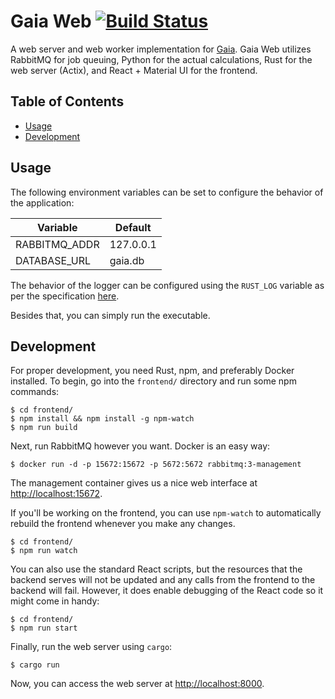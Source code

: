 Gaia Web [![Build Status](https://travis-ci.com/Zedjones/GaiaWeb.svg?branch=master)](https://travis-ci.com/Zedjones/GaiaWeb)
==========
A web server and web worker implementation for [Gaia](https://github.com/lauramv1832/Gaia). Gaia Web utilizes RabbitMQ for job queuing, Python for the actual calculations, Rust for the web server (Actix), and React + Material UI for the frontend.

## Table of Contents
<!-- vim-markdown-toc GFM --> 
* [Usage](#usage)
* [Development](#development)

## Usage
The following environment variables can be set to configure the behavior of the application:

| Variable      | Default   |
|---------------|-----------|
| RABBITMQ_ADDR | 127.0.0.1 |
| DATABASE_URL  | gaia.db   |

The behavior of the logger can be configured using the `RUST_LOG`
variable as per the specification [here](https://docs.rs/env_logger/0.7.1/env_logger/).

Besides that, you can simply run the executable.

## Development
For proper development, you need Rust, npm, and preferably Docker installed.
To begin, go into the `frontend/` directory and run some npm commands:
```
$ cd frontend/
$ npm install && npm install -g npm-watch
$ npm run build
```
Next, run RabbitMQ however you want. Docker is an easy way:
```
$ docker run -d -p 15672:15672 -p 5672:5672 rabbitmq:3-management
```
The management container gives us a nice web interface at [http://localhost:15672](http://localhost:15672).


If you'll be working on the frontend, you can use `npm-watch` to automatically rebuild the frontend whenever you make any changes.
```
$ cd frontend/
$ npm run watch
```
You can also use the standard React scripts, but the resources that the backend serves will not be updated and any calls from the frontend to the backend will fail. However, it does enable debugging of the React code so it might come in handy:
```
$ cd frontend/
$ npm run start
```
Finally, run the web server using `cargo`:
```
$ cargo run
```
Now, you can access the web server at [http://localhost:8000](http://localhost:8000).
